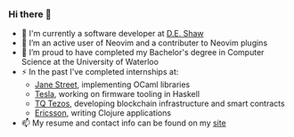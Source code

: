 ### Hi there 👋

- 🔭 I'm currently a software developer at [D.E. Shaw](https://www.deshaw.com/)
- 🤔 I’m an active user of Neovim and a contributer to Neovim plugins
- 🌱 I’m proud to have completed my Bachelor's degree in Computer Science at the University of Waterloo
- ⚡ In the past I've completed internships at:
  - [Jane Street](https://www.janestreet.com/), implementing OCaml libraries
  - [Tesla](https://tesla.com), working on firmware tooling in Haskell
  - [TQ Tezos](https://tqtezos.com/), developing blockchain infrastructure and smart contracts
  - [Ericsson](https://www.ericsson.com/), writing Clojure applications
- 📫 My resume and contact info can be found on my [site](https://simonzeng.com)
